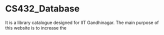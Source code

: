 # CS432_Database
It is a library catalogue designed for IIT Gandhinagar. The main purpose of this website is to increase the
